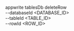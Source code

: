 appwrite tablesDb deleteRow \
        --databaseId <DATABASE_ID> \
        --tableId <TABLE_ID> \
        --rowId <ROW_ID>
